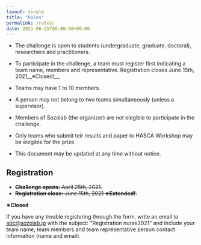 ```yaml
---
layout: single
title: "Rules"
permalink: /rules/
date: 2021-06-25T00:00:00+09:00
---
```


- The challenge is open to students (undergraduate, graduate, doctoral), researchers and practitioners.

- To participate in the challenge, a team must register first indicating a team name, members and representative. Registration closes June 15th, 2021__※Closed!__.

- Teams may have 1 to 10 members.

- A person may not belong to two teams simultaneously (unless a supervisor).

- Members of Sozolab (the organizer) are not elegible to participate in the challenge.

- Only teams who submit teir results and paper to HASCA Workshop may be elegible for the prize.

- This document may be updated at any time without notice.


## Registration
- ~~__Challenge opens:__ April 25th, 2021.~~
- ~~__Registration close:__ June 15th, 2021 __※Extended!__.~~

__※Closed__
<!-- Please register from __[here](https://forms.gle/RJ42Z53eVhnVSeGE7)__ -->


If you have any trouble registering through the form, write an email to abc@sozolab.jp with the subject: "Registration nurse2021" and include your team name, team members and team representative person contact information (name and email).
